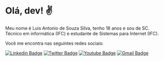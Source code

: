 # Olá, dev! ✌

Meu nome é Luis Antonio de Souza Silva, tenho 18 anos e sou de SC. Técnico em informática (IFC) e estudante de Sistemas para Internet (IFC).

Você me encontra nas seguintes redes sociais: 

[![Linkedin Badge](https://img.shields.io/badge/-Luis%20Antonio-0077B5?style=flat-square&logo=Linkedin&logoColor=white&link=https://www.linkedin.com/in/luis-antonio-souza-silva-bb0635197/)](https://www.linkedin.com/in/luis-antonio-souza-silva-bb0635197/) [![Twitter Badge](https://img.shields.io/badge/-@ch1coJS-1DA1F2?style=flat-square&labelColor=1DA1F2&logo=twitter&logoColor=white&link=https://twitter.com/ch1coJS)](https://twitter.com/ch1coJS)  [![Youtube Badge](https://img.shields.io/badge/-Youtube-FF0000?style=flat-square&labelColor=FF0000&logo=youtube&logoColor=white&link=https://www.youtube.com/channel/UC4NA0sh8n4ZNm76MsFyi2OQ)](https://www.youtube.com/channel/UC4NA0sh8n4ZNm76MsFyi2OQ) [![Gmail Badge](https://img.shields.io/badge/-@ch1co.js-E41280?style=flat-square&logo=instagram&logoColor=white&link=https://www.instagram.com/ch1co.js/?hl=pt-br)](https://www.instagram.com/ch1co.js/?hl=pt-br)
